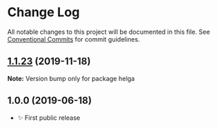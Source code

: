 # Change Log

All notable changes to this project will be documented in this file.
See [Conventional Commits](https://conventionalcommits.org) for commit guidelines.

## [1.1.23](https://gitlab.com/codsen/codsen/compare/helga@1.1.22...helga@1.1.23) (2019-11-18)

**Note:** Version bump only for package helga





## 1.0.0 (2019-06-18)

- ✨ First public release
